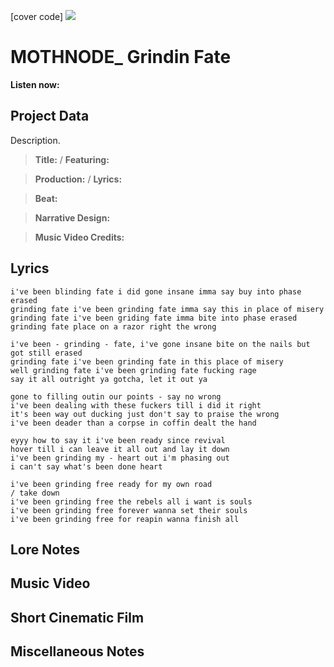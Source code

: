 [cover code] ![](57175019_319474918741616_8502199518755923887_n.jpg)

# MOTHNODE_ Grindin Fate

**Listen now:** 

## Project Data

Description.

> **Title:**  / **Featuring:** 

> **Production:**  / **Lyrics:** 

> **Beat:**

> **Narrative Design:**

> **Music Video Credits:**


## Lyrics

```
i've been blinding fate i did gone insane imma say buy into phase erased
grinding fate i've been grinding fate imma say this in place of misery
grinding fate i've been griding fate imma bite into phase erased
grinding fate place on a razor right the wrong

i've been - grinding - fate, i've gone insane bite on the nails but got still erased
grinding fate i've been grinding fate in this place of misery
well grinding fate i've been grinding fate fucking rage
say it all outright ya gotcha, let it out ya

gone to filling outin our points - say no wrong
i've been dealing with these fuckers till i did it right
it's been way out ducking just don't say to praise the wrong
i've been deader than a corpse in coffin dealt the hand

eyyy how to say it i've been ready since revival
hover till i can leave it all out and lay it down
i've been grinding my - heart out i'm phasing out
i can't say what's been done heart

i've been grinding free ready for my own road                               / take down
i've been grinding free the rebels all i want is souls
i've been grinding free forever wanna set their souls
i've been grinding free for reapin wanna finish all

```

## Lore Notes

## Music Video

## Short Cinematic Film

## Miscellaneous Notes
